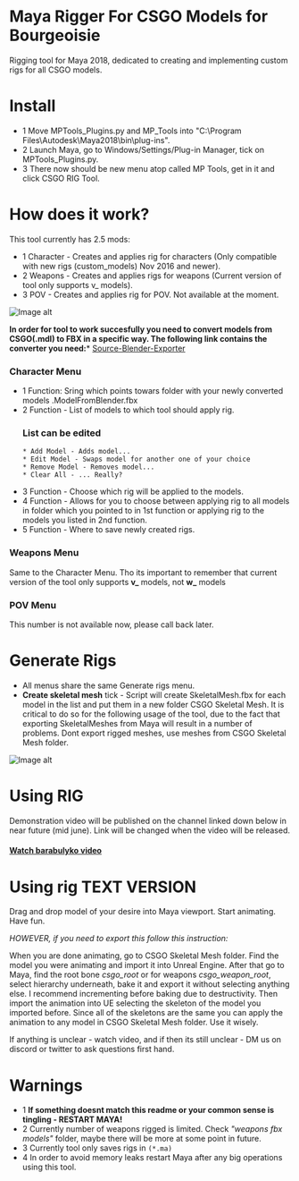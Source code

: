 # Maya Rigger For CSGO Models for Bourgeoisie
Rigging tool for Maya 2018, dedicated to creating and implementing custom rigs for all CSGO models.

# Install
- 1 Move MPTools_Plugins.py and MP_Tools into "C:\Program Files\Autodesk\Maya2018\bin\plug-ins".
- 2 Launch Мауа, go to Windows/Settings/Plug-in Manager, tick on MPTools_Plugins.py.
- 3 There now should be new menu atop called MP Tools, get in it and click CSGO RIG Tool.

# How does it work?
This tool currently has 2.5 mods:
  * 1 Character - Creates and applies rig for characters (Only compatible with new rigs (custom_models) Nov 2016 and newer).
  * 2 Weapons - Creates and applies rigs for weapons (Current version of tool only supports v_ models).
  * 3 POV - Creates and applies rig for POV. Not available at the moment. 
  
![Image alt](https://github.com/mpsterprod/Maya-CSGO-Rigger/raw/master/misc/tool.jpg)
  
**In order for tool to work succesfully you need to convert models from CSGO(.mdl) to FBX in a specific way.
The following link contains the converter you need:*** [Source-Blender-Exporter](https://github.com/mpsterprod/Source-Blender-Exporter)
### Character Menu
- 1 Function: Sring which points towars folder with your newly converted models .ModelFromBlender.fbx
- 2 Function - List of models to which tool should apply rig.
  ### List can be edited
  ```
  * Add Model - Adds model...
  * Edit Model - Swaps model for another one of your choice
  * Remove Model - Removes model...
  * Clear All - ... Really?
  ```
- 3 Function - Choose which rig will be applied to the models.
- 4 Function - Allows for you to choose between applying rig to all models in folder which you pointed to in 1st function or applying rig to the models you listed in 2nd function. 
- 5 Function - Where to save newly created rigs.

### Weapons Menu
Same to the Character Menu.
Tho its important to remember that current version of the tool only supports **v_** models, not **w_**  models

### POV Menu
This number is not available now, please call back later. 

# Generate Rigs
+ All menus share the same Generate rigs menu.
+ **Create skeletal mesh** tick - Script will create SkeletalMesh.fbx for each model in the list and put them in a new folder CSGO Skeletal Mesh.
It is critical to do so for the following usage of the tool, due to the fact that exporting SkeletalMeshes from Maya will result in a number of problems.
Dont export rigged meshes, use meshes from CSGO Skeletal Mesh folder. 

![Image alt](https://github.com/mpsterprod/Maya-CSGO-Rigger/raw/master/misc/tool_generate.jpg)

# Using RIG
Demonstration video will be published on the channel linked down below in near future (mid june). Link will be changed when the video will be released. 
#### [Watch barabulyko video](https://www.youtube.com/channel/UCXvI8JRMsskPQrpQoSLeeBA)

# Using rig TEXT VERSION
Drag and drop model of your desire into Maya viewport.
Start animating.
Have fun.

*HOWEVER, if you need to export this follow this instruction:*

When you are done animating, go to CSGO Skeletal Mesh folder.
Find the model you were animating and import it into Unreal Engine.
After that go to Maya, find the root bone *csgo_root* or for weapons *csgo_weapon_root*, select hierarchy underneath, bake it and export it without selecting anything else. I recommend incrementing before baking due to destructivity. 
Then import the animation into UE selecting the skeleton of the model you imported before.
Since all of the skeletons are the same you can apply the animation to any model in CSGO Skeletal Mesh folder. Use it wisely. 

If anything is unclear - watch video, and if then its still unclear - DM us on discord or twitter to ask questions first hand.

# Warnings
+ 1 **If something doesnt match this readme or your common sense is tingling - RESTART MAYA!**
+ 2 Currently number of weapons rigged is limited. Check *"weapons fbx models"* folder, maybe there will be more at some point in future.
+ 3 Currently tool only saves rigs in  ```(*.ma)```
+ 4 In order to avoid memory leaks restart Maya after any big operations using this tool.
